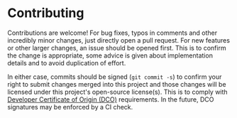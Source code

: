 # Contributing

Contributions are welcome! For bug fixes, typos in comments and other incredibly minor changes, just directly open a pull request.
For new features or other larger changes, an issue should be opened first.
This is to confirm the change is appropriate, some advice is given about implementation details and to avoid duplication of effort.

In either case, commits should be signed (`git commit -s`) to confirm your right to submit changes merged into this project and
those changes will be licensed under this project's open-source license(s).
This is to comply with [Developer Certificate of Origin (DCO)](https://developercertificate.org/) requirements.
In the future, DCO signatures may be enforced by a CI check.

